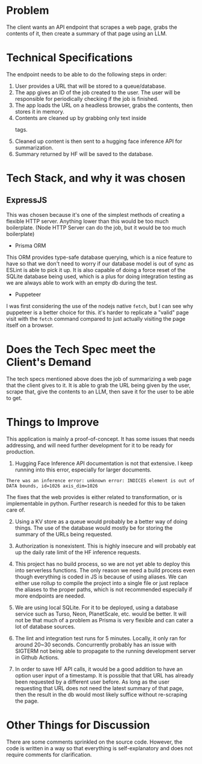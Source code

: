 # Problem

The client wants an API endpoint that scrapes a web page, grabs the contents of it, then create a summary of that page using an LLM.

# Technical Specifications

The endpoint needs to be able to do the following steps in order:

1. User provides a URL that will be stored to a queue/database.
2. The app gives an ID of the job created to the user. The user will be responsible for periodically checking if the job is finished.
3. The app loads the URL on a headless browser, grabs the contents, then stores it in memory.
4. Contents are cleaned up by grabbing only text inside <p> tags.
5. Cleaned up content is then sent to a hugging face inference API for summarization.
6. Summary returned by HF will be saved to the database.

# Tech Stack, and why it was chosen

## ExpressJS

This was chosen because it's one of the simplest methods of creating a flexible HTTP server. Anything lower than this would be too much boilerplate. (Node HTTP Server can do the job, but it would be too much boilerplate)

- Prisma ORM

This ORM provides type-safe database querying, which is a nice feature to have so that we don't need to worry if our database model is out of sync as ESLint is able to pick it up. It is also capable of doing a force reset of the SQLite database being used, which is a plus for doing integration testing as we are always able to work with an empty db during the test.

- Puppeteer

I was first considering the use of the nodejs native `fetch`, but I can see why puppeteer is a better choice for this. it's harder to replicate a "valid" page visit with the `fetch` command compared to just actually visiting the page itself on a browser.

# Does the Tech Spec meet the Client's Demand

The tech specs mentioned above does the job of summarizing a web page that the client gives to it. It is able to grab the URL being given by the user, scrape that, give the contents to an LLM, then save it for the user to be able to get.

# Things to Improve

This application is mainly a proof-of-concept. It has some issues that needs addressing, and will need further development for it to be ready for production.

1. Hugging Face Inference API documentation is not that extensive. I keep running into this error, especially for larger documents.

```
There was an inference error: unknown error: INDICES element is out of DATA bounds, id=1026 axis_dim=1026
```

The fixes that the web provides is either related to transformation, or is implementable in python. Further research is needed for this to be taken care of.

2. Using a KV store as a queue would probably be a better way of doing things. The use of the database would mostly be for storing the summary of the URLs being requested.

3. Authorization is nonexistent. This is highly insecure and will probably eat up the daily rate limit of the HF inference requests.

4. This project has no build process, so we are not yet able to deploy this into serverless functions. The only reason we need a build process even though everything is coded in JS is because of using aliases. We can either use rollup to compile the project into a single file or just replace the aliases to the proper paths, which is not recommended especially if more endpoints are needed.

5. We are using local SQLite. For it to be deployed, using a database service such as Turso, Neon, PlanetScale, etc. would be better. It will not be that much of a problem as Prisma is very flexible and can cater a lot of database sources.

6. The lint and integration test runs for 5 minutes. Locally, it only ran for around 20~30 seconds. Concurrently probably has an issue with SIGTERM not being able to propagate to the running development server in Github Actions.

7. In order to save HF API calls, it would be a good addition to have an option user input of a timestamp. It is possible that that URL has already been requested by a different user before. As long as the user requesting that URL does not need the latest summary of that page, then the result in the db would most likely suffice without re-scraping the page.

# Other Things for Discussion

There are some comments sprinkled on the source code. However, the code is written in a way so that everything is self-explanatory and does not require comments for clarification.
